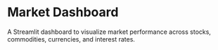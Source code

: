 # Market Dashboard
A Streamlit dashboard to visualize market performance across stocks, commodities, currencies, and interest rates.
